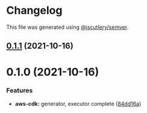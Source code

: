 # Changelog

This file was generated using [@jscutlery/semver](https://github.com/jscutlery/semver).

## [0.1.1](https://github.com/codebrewlab/nx-plugins/compare/v0.1.0...v0.1.1) (2021-10-16)

# 0.1.0 (2021-10-16)

### Features

- **aws-cdk:** generator, executor complete ([84dd16a](https://github.com/codebrewlab/nx-plugins/commit/84dd16abdf2bb7595ae6f38f9cd028b7b17c860e))

